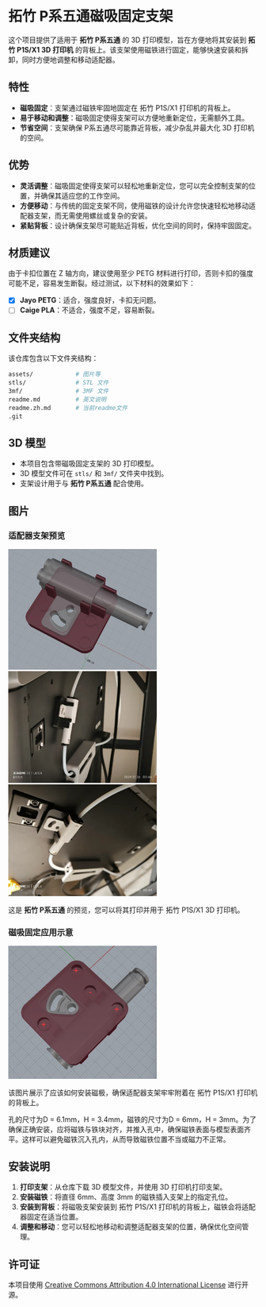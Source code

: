 # 拓竹 P系五通磁吸固定支架

这个项目提供了适用于 **拓竹 P系五通** 的 3D 打印模型，旨在方便地将其安装到 **拓竹 P1S/X1 3D 打印机** 的背板上。该支架使用磁铁进行固定，能够快速安装和拆卸，同时方便地调整和移动适配器。

## 特性

- **磁吸固定**：支架通过磁铁牢固地固定在 拓竹 P1S/X1 打印机的背板上。
- **易于移动和调整**：磁吸固定使得支架可以方便地重新定位，无需额外工具。
- **节省空间**：支架确保 P系五通尽可能靠近背板，减少杂乱并最大化 3D 打印机的空间。

## 优势

- **灵活调整**：磁吸固定使得支架可以轻松地重新定位，您可以完全控制支架的位置，并确保其适应您的工作空间。
- **方便移动**：与传统的固定支架不同，使用磁铁的设计允许您快速轻松地移动适配器支架，而无需使用螺丝或复杂的安装。
- **紧贴背板**：设计确保支架尽可能贴近背板，优化空间的同时，保持牢固固定。

## 材质建议

由于卡扣位置在 Z 轴方向，建议使用至少 PETG 材料进行打印，否则卡扣的强度可能不足，容易发生断裂。经过测试，以下材料的效果如下：

- [x] **Jayo PETG**：适合，强度良好，卡扣无问题。
- [ ] **Caige PLA**：不适合，强度不足，容易断裂。

## 文件夹结构

该仓库包含以下文件夹结构：
```bash
assets/            # 图片等
stls/              # STL 文件
3mf/               # 3MF 文件
readme.md          # 英文说明
readme.zh.md       # 当前readme文件
.git
```

## 3D 模型

- 本项目包含带磁吸固定支架的 3D 打印模型。
- 3D 模型文件可在 `stls/` 和 `3mf/` 文件夹中找到。
- 支架设计用于与 **拓竹 P系五通** 配合使用。

## 图片

### 适配器支架预览
<img src="./assets/cover.jpg" width="300" alt="适配器支架预览" />
<img src="./assets/IMG_20241226_004644.jpg" width="300" alt="实拍图1" />
<img src="./assets/IMG_20241226_004914.jpg" width="300" alt="实拍图2" />

这是 **拓竹 P系五通** 的预览，您可以将其打印并用于 拓竹 P1S/X1 3D 打印机。

### 磁吸固定应用示意
<img src="./assets/Magnet%20Installation%20Instructions.jpg" width="300" alt="磁吸固定应用示意" />

该图片展示了应该如何安装磁极，确保适配器支架牢牢附着在 拓竹 P1S/X1 打印机的背板上。

孔的尺寸为D = 6.1mm，H = 3.4mm，磁铁的尺寸为D = 6mm，H = 3mm。为了确保正确安装，应将磁铁与铁块对齐，并推入孔中，确保磁铁表面与模型表面齐平。这样可以避免磁铁沉入孔内，从而导致磁铁位置不当或磁力不正常。

## 安装说明

1. **打印支架**：从仓库下载 3D 模型文件，并使用 3D 打印机打印支架。
2. **安装磁铁**：将直径 6mm、高度 3mm 的磁铁插入支架上的指定孔位。
3. **安装到背板**：将磁吸支架安装到 拓竹 P1S/X1 打印机的背板上，磁铁会将适配器固定在适当位置。
4. **调整和移动**：您可以轻松地移动和调整适配器支架的位置，确保优化空间管理。

## 许可证

本项目使用 [Creative Commons Attribution 4.0 International License](https://creativecommons.org/licenses/by/4.0/) 进行开源。


